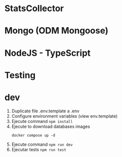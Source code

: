 # StatsCollector
# Mongo (ODM Mongoose) 
# NodeJS - TypeScript
# Testing

# dev
1. Duplicate file .env.template a .env
2. Configure environment variables (view env.template)
3. Ejecute command ```npm install```
4. Ejecute to download databases images
    ```
    docker compose up -d   
    ```
5. Ejecute command ```npm run dev```
6. Ejecutar tests ```npm run test```

    
